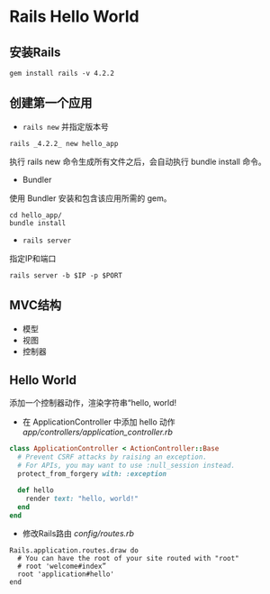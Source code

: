 # Rails Hello World

## 安装Rails

```
gem install rails -v 4.2.2
```
## 创建第一个应用

* ```rails new``` 并指定版本号

```
rails _4.2.2_ new hello_app
```
执行 rails new 命令生成所有文件之后，会自动执行 bundle install 命令。

* Bundler

使用 Bundler 安装和包含该应用所需的 gem。

```
cd hello_app/
bundle install
```

* ```rails server```

指定IP和端口
```
rails server -b $IP -p $PORT
```

## MVC结构
* 模型
* 视图
* 控制器


## Hello World

添加一个控制器动作，渲染字符串“hello, world!
* 在 ApplicationController 中添加 hello 动作
_app/controllers/application_controller.rb_
```ruby
class ApplicationController < ActionController::Base
  # Prevent CSRF attacks by raising an exception.
  # For APIs, you may want to use :null_session instead.
  protect_from_forgery with: :exception

  def hello
    render text: "hello, world!"
  end
end
```
* 修改Rails路由
_config/routes.rb_
```
Rails.application.routes.draw do
  # You can have the root of your site routed with "root"
  # root 'welcome#index”
  root 'application#hello'
end

```







